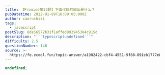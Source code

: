 ```yaml
---
title: 【Promise第33题】下面代码的输出是什么？
pubDatetime: 2022-01-09T16:00:00.000Z
author: caorushizi
tags:
  - javascript
postSlug: 8de56572b31f1affed893945384c915d
description: "```typescriptundefined```"
difficulty: 2.5
questionNumber: 146
source: >-
  https://fe.ecool.fun/topic-answer/a1902422-cbf4-4551-9f88-891eb1777e8d?orderBy=updateTime&order=desc&tagId=10
---
```


```typescript
undefined;
```
